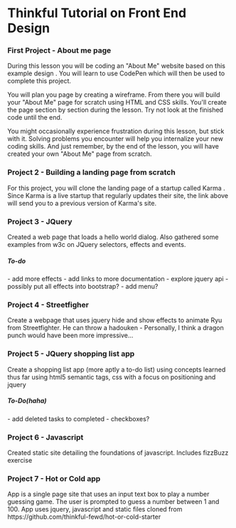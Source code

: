 <h1>Thinkful Tutorial on Front End Design</h1>
<h3>First Project - About me page</h3>
<p>During this lesson you will be coding an "About Me" website based on this example design . You will learn to use CodePen which will then be used to complete this project.</p>

<p>You will plan you page by creating a wireframe. From there you will build your "About Me" page for scratch using HTML and CSS skills. You'll create the page section by section during the lesson. Try not look at the finished code until the end.</p>

<p>You might occasionally experience frustration during this lesson, but stick with it. Solving problems you encounter will help you internalize your new coding skills. And just remember, by the end of the lesson, you will have created your own "About Me" page from scratch.</p>

<h3>Project 2 - Building a landing page from scratch</h3>
<p>For this project, you will clone the landing page of a startup called Karma . Since Karma is a live startup that regularly updates their site, the link above will send you to a previous version of Karma's site.</p>

<h3>Project 3 - JQuery</h3>
<p>Created a web page that loads a hello world dialog.  Also gathered some examples from w3c on JQuery selectors, effects and events.</p>
<h5>To-do</h5>
- add more effects
- add links to more documentation
- explore jquery api
- possibly put all effects into bootstrap?
- add menu?

<h3>Project 4 - Streetfigher</h3>
<p>Create a webpage that uses jquery hide and show effects to animate Ryu from Streetfighter.  He can throw a hadouken - Personally, I think a dragon punch would have been more impressive...</p>

<h3>Project 5 - JQuery shopping list app</h3>
<p>Create a shopping list app (more aptly a to-do list) using concepts learned thus far using html5 semantic tags, css with a focus on positioning and jquery</p>
<h5>To-Do(haha)</h5>
- add deleted tasks to completed
- checkboxes?

<h3>Project 6 - Javascript</h3>
<p>Created static site detailing the foundations of javascript.  Includes fizzBuzz exercise</p>

<h3>Project 7 - Hot or Cold app</h3>
<p>App is a single page site that uses an input text box to play a number guessing game.  The user is prompted to guess a number between 1 and 100.  App uses jquery, javascript and static files cloned from https://github.com/thinkful-fewd/hot-or-cold-starter
